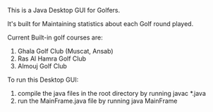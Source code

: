 This is a Java Desktop GUI for Golfers.

It's built for Maintaining statistics about each Golf round played.

Current Built-in golf courses are:

1. Ghala Golf Club (Muscat, Ansab)
2. Ras Al Hamra Golf Club
3. Almouj Golf Club



To run this Desktop GUI:

1. compile the java files in the root directory by running javac *.java
2. run the MainFrame.java file by running java MainFrame

